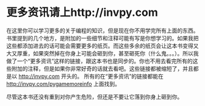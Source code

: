 # 更多资讯请上http://invpy.com

在这里你可以学习更多的关于编程的知识，但是现在你不用学完所有上面的东西。书里提到的几个地方，是附加的一些细节和注释可能有写是你想学习的。如果我把这些都添加进去的话可能会需要更多的纸页。而这些多余的纸页会让这本书变得又大又厚重，如果突然掉在你身上可能会砸到你，甚至砸死你（什么鬼。。。）。所以我做了一个“更多资讯”这样的链接，跟这本书也是同步的。你也不用去看完所有的这些附加的注释，但是如果你非常好奇的话就去看吧。这些链接都被缩短了，并且都是以 http://invpy.com 开头的。
所有的在“更多资讯”的链接都能在 http://invpy.com/pygamemoreinfo 上面找到。

尽管这本书还没有重到对你产生危险，但还是不要让它落到你身上砸到你。
